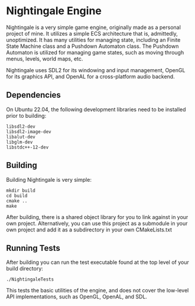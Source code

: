 # Nightingale Engine

Nightingale is a very simple game engine, originally made as a personal project of mine.
It utilizes a simple ECS architecture that is, admittedly, unoptimized. It has many
utilities for managing state, including an Finite State Machine class and a Pushdown Automaton
class. The Pushdown Automaton is utilized for managing game states, such as moving through
menus, levels, world maps, etc.

Nightingale uses SDL2 for its windowing and input management, OpenGL for its graphics API,
and OpenAL for a cross-platform audio backend.

## Dependencies

On Ubuntu 22.04, the following development libraries need to be installed prior to building:

```
libsdl2-dev
libsdl2-image-dev
libalut-dev
libglm-dev
libstdc++-12-dev
```

## Building

Building Nightingale is very simple:

```
mkdir build
cd build
cmake ..
make
```

After building, there is a shared object library for you to link against in your own
project. Alternatively, you can use this project as a submodule in your own project
and add it as a subdirectory in your own CMakeLists.txt

## Running Tests

After building you can run the test executable found at the top level of your build directory:

```
./NightingaleTests
```

This tests the basic utilities of the engine, and does not cover the low-level API implementations, such
as OpenGL, OpenAL, and SDL.
